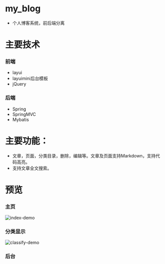 # my_blog
- 个人博客系统，前后端分离

# 主要技术
### 前端
- layui
- layuimini后台模板
- jQuery

### 后端
- Spring
- SpringMVC
- Mybatis

# 主要功能：
- 文章，页面，分类目录，删除，编辑等。文章及页面支持Markdown，支持代码高亮。
- 支持文章全文搜索。


# 预览
### 主页

![index-demo](/Users/laotun/laotun/代码/java/my_blog/web/icon/index-demo.png)



### 分类显示

![classify-demo](/Users/laotun/laotun/代码/java/my_blog/web/icon/classify-demo.png)

### 后台

